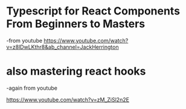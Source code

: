 # Typescript for React Components From Beginners to Masters

-from youtube
https://www.youtube.com/watch?v=z8lDwLKthr8&ab_channel=JackHerrington

# also mastering react hooks

-again from youtube

https://www.youtube.com/watch?v=zM_ZiSl2n2E
